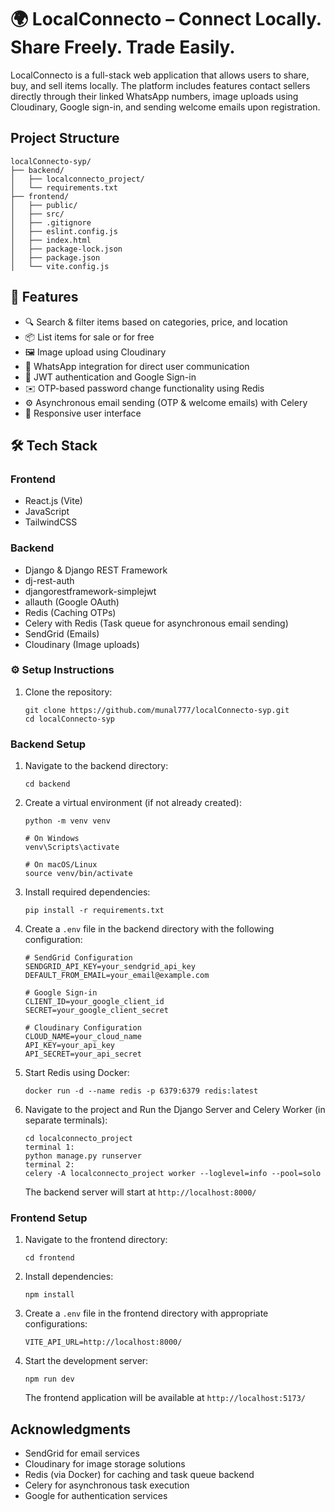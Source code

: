 # 🌍 LocalConnecto – Connect Locally. Share Freely. Trade Easily.

LocalConnecto is a full-stack web application that allows users to share, buy, and sell items locally. The platform includes features contact sellers directly through their linked WhatsApp numbers, image uploads using Cloudinary, Google sign-in, and sending welcome emails upon registration.

## Project Structure

```
localConnecto-syp/
├── backend/
│   ├── localconnecto_project/
│   └── requirements.txt
├── frontend/
│   ├── public/
│   ├── src/
│   ├── .gitignore
│   ├── eslint.config.js
│   ├── index.html
│   ├── package-lock.json
│   ├── package.json
│   └── vite.config.js
```

## 🚀 Features

- 🔍 Search & filter items based on categories, price, and location
- 📦 List items for sale or for free
- 🖼️ Image upload using Cloudinary
- 💬 WhatsApp integration for direct user communication
- 🔐 JWT authentication and Google Sign-in
- ✉️ OTP-based password change functionality using Redis
- ⚙️ Asynchronous email sending (OTP & welcome emails) with Celery
- 📱 Responsive user interface

## 🛠️ Tech Stack

### Frontend
- React.js (Vite)
- JavaScript
- TailwindCSS

### Backend

- Django & Django REST Framework
- dj-rest-auth
- djangorestframework-simplejwt
- allauth (Google OAuth)
- Redis (Caching OTPs)
- Celery with Redis (Task queue for asynchronous email sending)
- SendGrid (Emails)
- Cloudinary (Image uploads)

### ⚙️ Setup Instructions

1. Clone the repository:
   ```
   git clone https://github.com/munal777/localConnecto-syp.git
   cd localConnecto-syp
   ```

### Backend Setup

1. Navigate to the backend directory:
   ```
   cd backend
   ```

2. Create a virtual environment (if not already created):
   ```
   python -m venv venv

   # On Windows
   venv\Scripts\activate

   # On macOS/Linux
   source venv/bin/activate
   ```

3. Install required dependencies:
   ```
   pip install -r requirements.txt
   ```

4. Create a `.env` file in the backend directory with the following configuration:
   ```
   # SendGrid Configuration
   SENDGRID_API_KEY=your_sendgrid_api_key
   DEFAULT_FROM_EMAIL=your_email@example.com

   # Google Sign-in
   CLIENT_ID=your_google_client_id
   SECRET=your_google_client_secret

   # Cloudinary Configuration
   CLOUD_NAME=your_cloud_name
   API_KEY=your_api_key
   API_SECRET=your_api_secret
   ```
   
4. Start Redis using Docker:
   ```
   docker run -d --name redis -p 6379:6379 redis:latest
   ```
   
5. Navigate to the project and Run the Django Server and Celery Worker (in separate terminals):
   ```
   cd localconnecto_project
   terminal 1:
   python manage.py runserver
   terminal 2:
   celery -A localconnecto_project worker --loglevel=info --pool=solo
   ```
   The backend server will start at `http://localhost:8000/`

### Frontend Setup

1. Navigate to the frontend directory:
   ```
   cd frontend
   ```

2. Install dependencies:
   ```
   npm install

   ```

3. Create a `.env` file in the frontend directory with appropriate configurations:
   ```
   VITE_API_URL=http://localhost:8000/
   ```

4. Start the development server:
   ```
   npm run dev
   
   ```
   The frontend application will be available at `http://localhost:5173/`

## Acknowledgments

- SendGrid for email services
- Cloudinary for image storage solutions
- Redis (via Docker) for caching and task queue backend
- Celery for asynchronous task execution
- Google for authentication services

